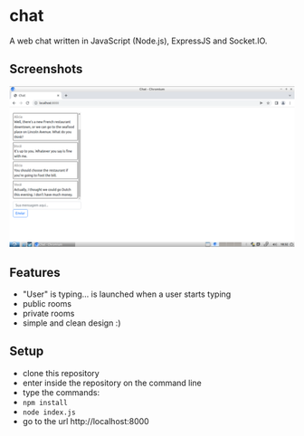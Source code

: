 # chat
A web chat written in JavaScript (Node.js), ExpressJS and Socket.IO.

## Screenshots
![Chat screenshot](screenshots/screenshot-01.png)

## Features
* "User" is typing... is launched when a user starts typing
* public rooms
* private rooms
* simple and clean design :)

## Setup
* clone this repository
* enter inside the repository on the command line
* type the commands:
* `npm install`
* `node index.js`
* go to the url http://localhost:8000
